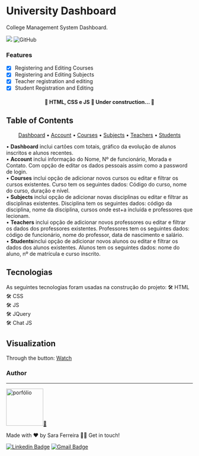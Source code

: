# University Dashboard

College Management System Dashboard.

<img src="https://img.shields.io/static/v1?label=HTML&message=Dashboard&color=#E34F26c1&style=for-the-badge&logo=html"/>
<img alt="GitHub" src="https://img.shields.io/github/license/sarasilvaferreira/universityDashboard">

### Features

- [x] Registering and Editing Courses
- [x] Registering and Editing Subjects
- [x] Teacher registration and editing
- [x] Student Registration and Editing

<h4 align="center"> 
	🚧  HTML, CSS e JS 🚀 Under construction...  🚧
</h4>


## Table of Contents
<p align="center">
 <a href="#index">Dashboard</a> •
 <a href="#account">Account</a> • 
 <a href="#courses">Courses</a> • 
 <a href="#subjects">Subjects</a> • 
 <a href="#teachers">Teachers</a> • 
 <a href="#students">Students</a>
</p>
• <b>Dashboard</b> inclui cartões com totais, gráfico da evolução de alunos inscritos e alunos recentes.<br>
• <b>Account</b> inclui informação do Nome, Nº de funcionário, Morada e Contato. Com opção de editar os dados pessoais assim como a password de login.<br>
• <b>Courses</b> inclui opção de adicionar novos cursos ou editar e filtrar os cursos existentes. Curso tem os seguintes dados: Código do curso, nome do curso, duração e nível.<br>
• <b>Subjects</b> inclui opção de adicionar novas disciplinas ou editar e filtrar as disciplinas existentes. Disciplina tem os seguintes dados: código da disciplina, nome da disciplina, cursos onde est+a incluída e professores que lecionam.<br>
• <b>Teachers</b> inclui opção de adicionar novos professores ou editar e filtrar os dados dos professores existentes. Professores tem os seguintes dados: código de funcionário, nome do professor, data de nascimento e salário.<br>
• <b>Students</b>inclui opção de adicionar novos alunos ou editar e filtrar os dados dos alunos existentes. Alunos tem os seguintes dados: nome do aluno, nº de matrícula e curso inscrito.<br>


## Tecnologias
As seguintes tecnologias foram usadas na construção do projeto:
🛠 HTML<br>
🛠 CSS<br>
🛠 JS<br>
🛠 JQuery<br>
🛠 Chat JS<br>


## Visualization

Through the button: <a href="https://university-dashboard-zeta.vercel.app/index.html">Watch</a>


### Author
---

<a href="https://sara.digi2code.pt" target="_blank">
<img src='https://avataaars.io/?avatarStyle=Circle&topType=LongHairStraight&accessoriesType=Round&hairColor=BrownDark&facialHairType=Blank&clotheType=Hoodie&clotheColor=Gray01&eyeType=Default&eyebrowType=Default&mouthType=Default&skinColor=Light'width="100px;/>
 <br><br><br>
 
 
<sub><b>Sara Ferreira</b></sub></a> <a href="https://sara.digi2code.pt" title="porfólio" target="_blank">🚀</a>

Made with ❤️ by Sara Ferreira 👋🏽 Get in touch!

[![Linkedin Badge](https://img.shields.io/badge/LINKEDIN-blue)](https://www.linkedin.com/in/sarasilvaferreira/) 
[![Gmail Badge](https://img.shields.io/badge/GMAIL-blue)](mailto:sarasferreira10@gmail.com)
